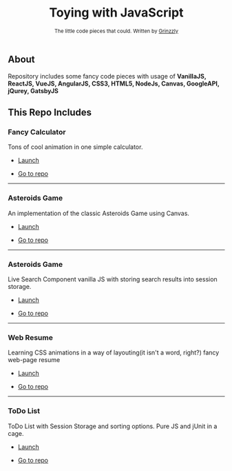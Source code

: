 <h1 align="center">Toying with JavaScript</h1>

<div align="center">
  <sub>The little code pieces that could. Written by
  <a href="https://github.com/Grinzzly">Grinzzly</a>
  </a>
</div>

<br/>

## About

Repository includes some fancy code pieces with usage of <b>VanillaJS,
ReactJS, VueJS, AngularJS, CSS3, HTML5, NodeJs, Canvas, GoogleAPI,
jQurey, GatsbyJS</b>

## This Repo Includes

### Fancy Calculator

Tons of cool animation in one simple calculator.

* [Launch](https://grinzzly.github.io/Messing-with-JS/Calculator/)

* [Go to repo](./Calculator)

<hr/>

### Asteroids Game

An implementation of the classic Asteroids Game using Canvas.

* [Launch](https://grinzzly.github.io/Messing-with-JS/Asteroids/)

* [Go to repo](./Asteroids)

<hr/>

### Asteroids Game

Live Search Component vanilla JS with storing search results into session storage.

* [Launch](https://grinzzly.github.io/Messing-with-JS/LiveSearch/)

* [Go to repo](./LiveSearch)

<hr/>

### Web Resume

Learning CSS animations in a way of layouting(it isn't a word, right?) fancy web-page resume

* [Launch](https://grinzzly.github.io/Messing-with-JS/Resume/)

* [Go to repo](./Resume)

<hr/>

### ToDo List

ToDo List with Session Storage and sorting options. Pure JS and jUnit in a cage.

* [Launch](https://grinzzly.github.io/Messing-with-JS/ToDoList/)

* [Go to repo](./ToDoList)

